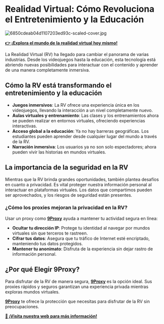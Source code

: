 # Realidad Virtual: Cómo Revoluciona el Entretenimiento y la Educación

![6850cdeab04d1107203ed93c-scaled-cover.jpg](https://miro.medium.com/v2/resize:fit:1100/format:webp/0*GYZkQ4uHnY3H9mpq.jpg)

**[👉 ¡Explora el mundo de la realidad virtual hoy mismo!](https://the9proxy.short.gy/github-pricing-sophie89)**

La Realidad Virtual (RV) ha llegado para cambiar el panorama de varias industrias. Desde los videojuegos hasta la educación, esta tecnología está abriendo nuevas posibilidades para interactuar con el contenido y aprender de una manera completamente inmersiva.

## Cómo la RV está transformando el entretenimiento y la educación

- **Juegos inmersivos**: La RV ofrece una experiencia única en los videojuegos, llevando la interacción a un nivel completamente nuevo.
- **Aulas virtuales y entrenamiento**: Las clases y los entrenamientos ahora se pueden realizar en entornos virtuales, ofreciendo experiencias interactivas.
- **Acceso global a la educación**: Ya no hay barreras geográficas. Los estudiantes pueden aprender desde cualquier lugar del mundo a través de la RV.
- **Narración inmersiva**: Los usuarios ya no son solo espectadores; ahora pueden vivir las historias en mundos virtuales.

## La importancia de la seguridad en la RV

Mientras que la RV brinda grandes oportunidades, también plantea desafíos en cuanto a privacidad. Es vital proteger nuestra información personal al interactuar en plataformas virtuales. Los datos que compartimos pueden ser aprovechados, y los riesgos de seguridad están presentes.

### ¿Cómo los proxies mejoran la privacidad en la RV?

Usar un proxy como **[9Proxy](https://the9proxy.short.gy/github-homepage-sophie89)** ayuda a mantener tu actividad segura en línea:

- **Ocultar tu dirección IP**: Protege tu identidad al navegar por mundos virtuales sin que terceros te rastreen.
- **Cifrar tus datos**: Asegura que tu tráfico de Internet esté encriptado, manteniendo tus datos protegidos.
- **Mantener tu anonimato**: Disfruta de la experiencia sin dejar rastro de información personal.

## ¿Por qué Elegir 9Proxy?

Para disfrutar de la RV de manera segura, **[9Proxy](https://the9proxy.short.gy/github-homepage-sophie89)** es la opción ideal. Sus proxies rápidos y seguros garantizan una experiencia privada mientras exploras mundos virtuales.

**[9Proxy](https://the9proxy.short.gy/github-pricing-sophie89)** te ofrece la protección que necesitas para disfrutar de la RV sin preocupaciones. 

**[📌 ¡Visita nuestra web para más información!](https://the9proxy.short.gy/github-homepage-sophie89)**
